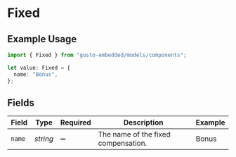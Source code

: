 # Fixed

## Example Usage

```typescript
import { Fixed } from "gusto-embedded/models/components";

let value: Fixed = {
  name: "Bonus",
};
```

## Fields

| Field                               | Type                                | Required                            | Description                         | Example                             |
| ----------------------------------- | ----------------------------------- | ----------------------------------- | ----------------------------------- | ----------------------------------- |
| `name`                              | *string*                            | :heavy_minus_sign:                  | The name of the fixed compensation. | Bonus                               |